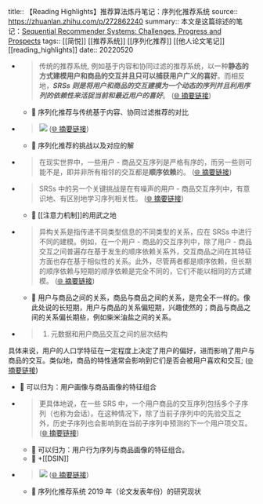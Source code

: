 title:: 【Reading Highlights】推荐算法炼丹笔记：序列化推荐系统
source:: https://zhuanlan.zhihu.com/p/272862240
summary:: 本文是这篇综述的笔记：[Sequential Recommender Systems: Challenges, Progress and Prospects](https://www.ijcai.org/Proceedings/2019/0883.pdf)
tags:: [[简悦]] [[推荐系统]]  [[序列化推荐]]  [[他人论文笔记]]   [[reading_highlights]]
date:: 20220520  

- > 传统的推荐系统, 例如基于内容和协同过滤的推荐系统，以一种**静态的方式建模用户和商品的交互并且只可以捕获用户广义的喜好**。而相反地，**_SRSs 则是将用户和商品的交互建模为一个动态的序列并且利用序列的依赖性来活捉当前和最近用户的喜好_**。  ([🌐 摘要链接](https://zhuanlan.zhihu.com/p/272862240#js_content:~:text=%E9%9D%99%E6%80%81%E7%9A%84%E6%96%B9%E5%BC%8F%E5%BB%BA%E6%A8%A1%E7%94%A8%E6%88%B7%E5%92%8C%E5%95%86%E5%93%81%E7%9A%84%E4%BA%A4%E4%BA%92%E5%B9%B6%E4%B8%94%E5%8F%AA%E5%8F%AF%E4%BB%A5%E6%8D%95%E8%8E%B7%E7%94%A8%E6%88%B7%E5%B9%BF%E4%B9%89%E7%9A%84%E5%96%9C%E5%A5%BD%E4%BC%A0%E7%BB%9F%E7%9A%84%E6%8E%A8%E8%8D%90%E7%B3%BB%E7%BB%9F,%20%E4%BE%8B%E5%A6%82%E5%9F%BA%E4%BA%8E%E5%86%85%E5%AE%B9%E5%92%8C%E5%8D%8F%E5%90%8C%E8%BF%87%E6%BB%A4%E7%9A%84%E6%8E%A8%E8%8D%90%E7%B3%BB%E7%BB%9F%EF%BC%8C%E4%BB%A5%E4%B8%80%E7%A7%8DSRSs%20%E5%88%99%E6%98%AF%E5%B0%86%E7%94%A8%E6%88%B7%E5%92%8C%E5%95%86%E5%93%81%E7%9A%84%E4%BA%A4%E4%BA%92%E5%BB%BA%E6%A8%A1%E4%B8%BA%E4%B8%80%E4%B8%AA%E5%8A%A8%E6%80%81%E7%9A%84%E5%BA%8F%E5%88%97%E5%B9%B6%E4%B8%94%E5%88%A9%E7%94%A8%E5%BA%8F%E5%88%97%E7%9A%84%E4%BE%9D%E8%B5%96%E6%80%A7%E6%9D%A5%E6%B4%BB%E6%8D%89%E5%BD%93%E5%89%8D%E5%92%8C%E6%9C%80%E8%BF%91%E7%94%A8%E6%88%B7%E7%9A%84%E5%96%9C%E5%A5%BD%E3%80%82%E8%80%8C%E7%9B%B8%E5%8F%8D%E5%9C%B0%EF%BC%8C%E3%80%82))
  - 📝 序列化推荐与传统基于内容、协同过滤推荐的对比

- > ![](https://pic1.zhimg.com/v2-83f5a6a9bbec4446a50c562e6ef00310_r.jpg)  ([🌐 摘要链接](https://zhuanlan.zhihu.com/p/272862240#js_content:~:text=https://pic1.zhimg.com/v2-83f5a6a9bbec4446a50c562e6ef00310_r.jpg))
  - 📝 序列化推荐的挑战以及对应的解

- > 在现实世界中，一些用户 - 商品交互序列是严格有序的，而另一些则可能不是，即并非所有相邻的交互都是**顺序依赖**的。  ([🌐 摘要链接](https://zhuanlan.zhihu.com/p/272862240#js_content:~:text=%E5%9C%A8%E7%8E%B0%E5%AE%9E%E4%B8%96%E7%95%8C%E4%B8%AD%EF%BC%8C%E4%B8%80%E4%BA%9B%E7%94%A8%E6%88%B7%20-%20%E5%95%86%E5%93%81%E4%BA%A4%E4%BA%92%E5%BA%8F%E5%88%97%E6%98%AF%E4%B8%A5%E6%A0%BC%E6%9C%89%E5%BA%8F%E7%9A%84%EF%BC%8C%E8%80%8C%E5%8F%A6%E4%B8%80%E4%BA%9B%E5%88%99%E5%8F%AF%E8%83%BD%E4%B8%8D%E6%98%AF%EF%BC%8C%E5%8D%B3%E5%B9%B6%E9%9D%9E%E6%89%80%E6%9C%89%E7%9B%B8%E9%82%BB%E7%9A%84%E4%BA%A4%E4%BA%92%E9%83%BD%E6%98%AF%E9%A1%BA%E5%BA%8F%E4%BE%9D%E8%B5%96%E7%9A%84%E3%80%82))

- > SRSs 中的另一个关键挑战是在有噪声的用户 - 商品交互序列中，有意识地、有区别地学习序列相关性。  ([🌐 摘要链接](https://zhuanlan.zhihu.com/p/272862240#js_content:~:text=SRSs%20%E4%B8%AD%E7%9A%84%E5%8F%A6%E4%B8%80%E4%B8%AA%E5%85%B3%E9%94%AE%E6%8C%91%E6%88%98%E6%98%AF%E5%9C%A8%E6%9C%89%E5%99%AA%E5%A3%B0%E7%9A%84%E7%94%A8%E6%88%B7%20-%20%E5%95%86%E5%93%81%E4%BA%A4%E4%BA%92%E5%BA%8F%E5%88%97%E4%B8%AD%EF%BC%8C%E6%9C%89%E6%84%8F%E8%AF%86%E5%9C%B0%E3%80%81%E6%9C%89%E5%8C%BA%E5%88%AB%E5%9C%B0%E5%AD%A6%E4%B9%A0%E5%BA%8F%E5%88%97%E7%9B%B8%E5%85%B3%E6%80%A7%E3%80%82))
  - 📝 [[注意力机制]]的用武之地

- > 异构关系是指传递不同类型信息的不同类型的关系，应在 SRSs 中进行不同的建模。例如，在一个用户 - 商品的交互序列中，除了用户 - 商品交互之间普遍存在基于发生的顺序依赖关系外，交互商品之间在其特征方面也存在基于相似性的关系。此外，尽管两者都是顺序依赖，但长期的顺序依赖与短期的顺序依赖是完全不同的，它们不能以相同的方式建模。  ([🌐 摘要链接](https://zhuanlan.zhihu.com/p/272862240#js_content:~:text=%E5%BC%82%E6%9E%84%E5%85%B3%E7%B3%BB%E6%98%AF%E6%8C%87%E4%BC%A0%E9%80%92%E4%B8%8D%E5%90%8C%E7%B1%BB%E5%9E%8B%E4%BF%A1%E6%81%AF%E7%9A%84%E4%B8%8D%E5%90%8C%E7%B1%BB%E5%9E%8B%E7%9A%84%E5%85%B3%E7%B3%BB%EF%BC%8C%E5%BA%94%E5%9C%A8%20SRSs%20%E4%B8%AD%E8%BF%9B%E8%A1%8C%E4%B8%8D%E5%90%8C%E7%9A%84%E5%BB%BA%E6%A8%A1%E3%80%82%E4%BE%8B%E5%A6%82%EF%BC%8C%E5%9C%A8%E4%B8%80%E4%B8%AA%E7%94%A8%E6%88%B7%20-%20%E5%95%86%E5%93%81%E7%9A%84%E4%BA%A4%E4%BA%92%E5%BA%8F%E5%88%97%E4%B8%AD%EF%BC%8C%E9%99%A4%E4%BA%86%E7%94%A8%E6%88%B7%20-%20%E5%95%86%E5%93%81%E4%BA%A4%E4%BA%92%E4%B9%8B%E9%97%B4%E6%99%AE%E9%81%8D%E5%AD%98%E5%9C%A8%E5%9F%BA%E4%BA%8E%E5%8F%91%E7%94%9F%E7%9A%84%E9%A1%BA%E5%BA%8F%E4%BE%9D%E8%B5%96%E5%85%B3%E7%B3%BB%E5%A4%96%EF%BC%8C%E4%BA%A4%E4%BA%92%E5%95%86%E5%93%81%E4%B9%8B%E9%97%B4%E5%9C%A8%E5%85%B6%E7%89%B9%E5%BE%81%E6%96%B9%E9%9D%A2%E4%B9%9F%E5%AD%98%E5%9C%A8%E5%9F%BA%E4%BA%8E%E7%9B%B8%E4%BC%BC%E6%80%A7%E7%9A%84%E5%85%B3%E7%B3%BB%E3%80%82%E6%AD%A4%E5%A4%96%EF%BC%8C%E5%B0%BD%E7%AE%A1%E4%B8%A4%E8%80%85%E9%83%BD%E6%98%AF%E9%A1%BA%E5%BA%8F%E4%BE%9D%E8%B5%96%EF%BC%8C%E4%BD%86%E9%95%BF%E6%9C%9F%E7%9A%84%E9%A1%BA%E5%BA%8F%E4%BE%9D%E8%B5%96%E4%B8%8E%E7%9F%AD%E6%9C%9F%E7%9A%84%E9%A1%BA%E5%BA%8F%E4%BE%9D%E8%B5%96%E6%98%AF%E5%AE%8C%E5%85%A8%E4%B8%8D%E5%90%8C%E7%9A%84%EF%BC%8C%E5%AE%83%E4%BB%AC%E4%B8%8D%E8%83%BD%E4%BB%A5%E7%9B%B8%E5%90%8C%E7%9A%84%E6%96%B9%E5%BC%8F%E5%BB%BA%E6%A8%A1%E3%80%82))
  - 📝 用户与商品之间的关系，商品与商品之间的关系，是完全不一样的。像此处说的长短期，用户与商品的关系偏短期，兴趣使然的；商品与商品之间的关系偏长期些，例如柴米油盐之间的关系。

- > 1.  元数据和用户商品交互之间的层次结构

具体来说，用户的人口学特征在一定程度上决定了用户的偏好，进而影响了用户与商品的交互。类似地，商品的特性通常会影响到它们是否会被用户喜欢和交互;  ([🌐 摘要链接](https://zhuanlan.zhihu.com/p/272862240#js_content:~:text=%E5%85%B7%E4%BD%93%E6%9D%A5%E8%AF%B4%EF%BC%8C%E7%94%A8%E6%88%B7%E7%9A%84%E4%BA%BA%E5%8F%A3%E5%AD%A6%E7%89%B9%E5%BE%81%E5%9C%A8%E4%B8%80%E5%AE%9A%E7%A8%8B%E5%BA%A6%E4%B8%8A%E5%86%B3%E5%AE%9A%E4%BA%86%E7%94%A8%E6%88%B7%E7%9A%84%E5%81%8F%E5%A5%BD%EF%BC%8C%E8%BF%9B%E8%80%8C%E5%BD%B1%E5%93%8D%E4%BA%86%E7%94%A8%E6%88%B7%E4%B8%8E%E5%95%86%E5%93%81%E7%9A%84%E4%BA%A4%E4%BA%92%E3%80%82%E7%B1%BB%E4%BC%BC%E5%9C%B0%EF%BC%8C%E5%95%86%E5%93%81%E7%9A%84%E7%89%B9%E6%80%A7%E9%80%9A%E5%B8%B8%E4%BC%9A%E5%BD%B1%E5%93%8D%E5%88%B0%E5%AE%83%E4%BB%AC%E6%98%AF%E5%90%A6%E4%BC%9A%E8%A2%AB%E7%94%A8%E6%88%B7%E5%96%9C%E6%AC%A2%E5%92%8C%E4%BA%A4%E4%BA%92;%E5%85%83%E6%95%B0%E6%8D%AE%E5%92%8C%E7%94%A8%E6%88%B7%E5%95%86%E5%93%81%E4%BA%A4%E4%BA%92%E4%B9%8B%E9%97%B4%E7%9A%84%E5%B1%82%E6%AC%A1%E7%BB%93%E6%9E%84))
  - 📝 可以归为：用户画像与商品画像的特征组合

- > 更具体地说，在一些 SRS 中，一个用户商品的交互序列包括多个子序列（也称为会话）。在这种情况下，除了当前子序列中的先验交互之外，历史子序列也会影响到在当前子序列中预测的下一个用户项交互。  ([🌐 摘要链接](https://zhuanlan.zhihu.com/p/272862240#js_content:~:text=%E6%9B%B4%E5%85%B7%E4%BD%93%E5%9C%B0%E8%AF%B4%EF%BC%8C%E5%9C%A8%E4%B8%80%E4%BA%9B%20SRS%20%E4%B8%AD%EF%BC%8C%E4%B8%80%E4%B8%AA%E7%94%A8%E6%88%B7%E5%95%86%E5%93%81%E7%9A%84%E4%BA%A4%E4%BA%92%E5%BA%8F%E5%88%97%E5%8C%85%E6%8B%AC%E5%A4%9A%E4%B8%AA%E5%AD%90%E5%BA%8F%E5%88%97%EF%BC%88%E4%B9%9F%E7%A7%B0%E4%B8%BA%E4%BC%9A%E8%AF%9D%EF%BC%89%E3%80%82%E5%9C%A8%E8%BF%99%E7%A7%8D%E6%83%85%E5%86%B5%E4%B8%8B%EF%BC%8C%E9%99%A4%E4%BA%86%E5%BD%93%E5%89%8D%E5%AD%90%E5%BA%8F%E5%88%97%E4%B8%AD%E7%9A%84%E5%85%88%E9%AA%8C%E4%BA%A4%E4%BA%92%E4%B9%8B%E5%A4%96%EF%BC%8C%E5%8E%86%E5%8F%B2%E5%AD%90%E5%BA%8F%E5%88%97%E4%B9%9F%E4%BC%9A%E5%BD%B1%E5%93%8D%E5%88%B0%E5%9C%A8%E5%BD%93%E5%89%8D%E5%AD%90%E5%BA%8F%E5%88%97%E4%B8%AD%E9%A2%84%E6%B5%8B%E7%9A%84%E4%B8%8B%E4%B8%80%E4%B8%AA%E7%94%A8%E6%88%B7%E9%A1%B9%E4%BA%A4%E4%BA%92%E3%80%82))
  - 📝 可以归为：用户行为序列与商品画像的特征组合。
  - 📝 +[[DSIN]]

- > ![](https://pic3.zhimg.com/v2-15e6b9c363ee709cee06aed99163636a_r.jpg)  ([🌐 摘要链接](https://zhuanlan.zhihu.com/p/272862240#js_content:~:text=https://pic3.zhimg.com/v2-15e6b9c363ee709cee06aed99163636a_r.jpg))
  - 📝 序列化推荐系统 2019 年（论文发表年份）的研究现状

